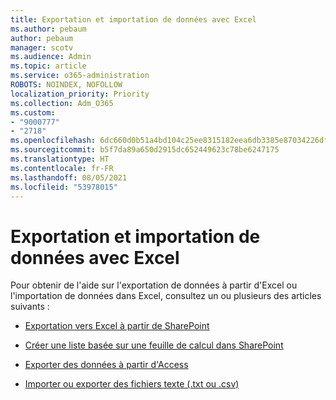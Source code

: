 ```yaml
---
title: Exportation et importation de données avec Excel
ms.author: pebaum
author: pebaum
manager: scotv
ms.audience: Admin
ms.topic: article
ms.service: o365-administration
ROBOTS: NOINDEX, NOFOLLOW
localization_priority: Priority
ms.collection: Adm_O365
ms.custom:
- "9000777"
- "2718"
ms.openlocfilehash: 6dc660d0b51a4bd104c25ee8315182eea6db3385e87034226dfc759b2f556728
ms.sourcegitcommit: b5f7da89a650d2915dc652449623c78be6247175
ms.translationtype: HT
ms.contentlocale: fr-FR
ms.lasthandoff: 08/05/2021
ms.locfileid: "53978015"
---
```

# <a name="exporting-and-importing-data-with-excel"></a>Exportation et importation de données avec Excel

Pour obtenir de l'aide sur l'exportation de données à partir d'Excel ou l'importation de données dans Excel, consultez un ou plusieurs des articles suivants :

- [Exportation vers Excel à partir de SharePoint](https://support.office.com/client/bfb2ea48-6118-4fa9-abb6-cced9424e5d9)

- [Créer une liste basée sur une feuille de calcul dans SharePoint](https://support.office.com/article/Create-a-list-based-on-a-spreadsheet-380CFEB5-6E14-438E-988A-C2B9BEA574FA)

- [Exporter des données à partir d'Access](https://support.office.com/client/64E974E6-AE43-4301-A53E-20463655B1A9)

- [Importer ou exporter des fichiers texte (.txt ou .csv)](https://support.office.com/client/5250ac4c-663c-47ce-937b-339e391393ba)
